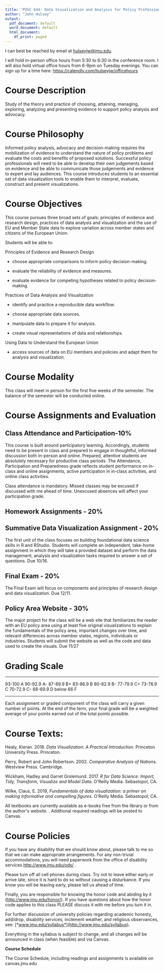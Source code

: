 ```yaml
---
title: 'POSC 644: Data Visualization and Analysis for Policy Professionals'
author: "John Hulsey"
output:
  pdf_document: default
  word_document: default
  html_document:
    df_print: paged
---
```


I can best be reached by email at hulseyjw@jmu.edu. 

I will hold in-person office hours from 5:30 to 6:30 in the conference room. I will also hold virtual office hours from 6-9pm on Tuesday evenings. You can sign up for a time here: https://calendly.com/hulseyjw/officehours

Course Description
==================

Study of the theory and practice of choosing, attaining, managing, exploring, analyzing and presenting evidence to support policy analysis and advocacy. 

Course Philosophy
=================

Informed policy analysis, advocacy and decision-making requires the mobilization of evidence to understand the nature of policy problems and evaluate the costs and benefits of proposed solutions. Successful policy professionals will need to be able to develop their own judgements based on evidence and be able to communicate those judgements and evidence to expert and lay audiences. This course introduces students to an essential set of data visualization tools to enable them to interpret, evaluate, construct and present visualizations. 

Course Objectives
=================

This course pursues three broad sets of goals: principles of evidence and research design, practices of data analysis and visualization and the use of EU and Member State data to explore variation across member states and citizens of the European Union. 

Students will be able to:

Principles of Evidence and Research Design

* choose appropriate comparisons to inform policy decision-making.

* evaluate the reliability of evidence and measures.

* evaluate evidence for competing hypotheses related to policy decision-making.

Practices of Data Analysis and Visualization

* identify and practice a reproducible data workflow.

* choose appropriate data sources.

* manipulate data to prepare it for analysis.

* create visual representations of data and relationships.

Using Data to Understand the European Union

* access sources of data on EU members and policies and adapt them for analysis and visualization. 

Course Modality
===================
This class will meet in person for the first five weeks of the semester. The balance of the semester will be conducted online. 



Course Assignments and Evaluation
=================================

Class Attendance and Participation-10% 
-----------------------------------------------

This course is built around participatory learning. Accordingly,
students need to be present in class and prepared to engage in
thoughtful, informed discussion both in-person and online. Prepared, attentive students are absolutely necessary for productive class periods. The Attendance,
Participation and Preparedness grade reflects student performance on
in-class and online assignments, active participation in in-class
activities, and online class activities. 

Class attendance is mandatory. Missed classes may be excused if discussed with me ahead of time. Unexcused absences will affect your participation grade. 

Homework Assignments - 20%
---------------------------


Summative Data Visualization Assignment - 20%
---------------------------------------

The first unit of the class focuses on building foundational data science skills in R and RStudio. Students will complete an independent, take-home assignment in which they will take a provided dataset and perform the data management, analysis and visualization tasks required to answer a set of questions. Due 10/16.

Final Exam - 20%
------------
The Final Exam will focus on components and principles of research design and data visualization. Due 12/11. 


Policy Area Website - 30%  
----------

The major project for the class will be a web site that familiarizes the reader with an EU policy area using at least five original visualizations to explain the fundamentals of the policy area, important changes over time, and relevant differences across member states, regions, individuals or industries. Students will submit the website as well as the code and data used to create the visuals. Due 11/27






Grading Scale
=============

  ------------ ------------
   93-100 A    90-92.9 A-
   87-89.9 B+   83-86.9 B
   80-82.9 B-   77-79.9 C+
   73-76.9 C    70-72.9 C-
   66-69.9 D    below 66 F
  ------------ ------------

Each assignment or graded component of the class will carry a given
number of points. At the end of the term, your final grade will be a
weighted average of your points earned out of the total points possible.

Course Texts: 
==============


Healy, Kieran. 2018. *Data Visualization: A Practical Introduction.* Princeton University Press. Princeton. 

Perry, Robert and John Robertson. 2002. *Comparative Analysis of Nations.* Westview Press. Cambridge. 

Wickham, Hadley and Garret Grolemund. 2017. *R for Data Science: Import, Tidy, Transform, Visualize and Model Data.* O'Reilly Media. Sebastopol, CA.

Wilke, Claus, E. 2019, *Fundamentals of data visualization: a primer on making informative and compelling figures.* O'Reilly Media. Sebastopol, CA. 


All textbooks are currently available as e-books free from the library or from the author's website. . Additional required readings will be posted to Canvas.

Course Policies 
================

If you have any disability that we should know about, please talk to
me so that we can make appropriate arrangements. For any non-trivial
accommodations, you will need paperwork from the office of disability
services <http://www.jmu.edu/ods/> .

Please turn off all cell phones during class. Try not to leave either
early or arrive late, since it is hard to do so without causing a
disturbance. If you know you will be leaving early, please tell us
ahead of time.

Finally, you are responsible for knowing the honor code and abiding by
it (http://www.jmu.edu/honor/). If you have questions about how the
honor code applies to this class PLEASE discuss it with me before you turn it in. 

For further discussion of university policies regarding academic
honesty, add/drop, disability services, inclement weather, and
religious observances, see:
[*www.jmu.edu/syllabus*](http://www.jmu.edu/syllabus).

Everything in the syllabus is subject to change, and all changes will
be announced in class (when feasible) and via Canvas.

**Course Schedule**

The Course Schedule, including readings and assignments is available
on canvas.jmu.edu



